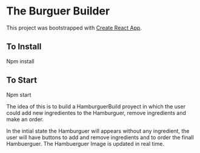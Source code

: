 # The Burguer Builder

This project was bootstrapped with [Create React App](https://github.com/facebookincubator/create-react-app).

## To Install

Npm install

## To Start

Npm start

The idea of this is to build a HamburguerBuild proyect in which the user could add new ingredientes to the Hamburguer, remove ingredients and make an order. 

In the intial state the Hamburguer will appears without any ingredient, the user will have buttons to add and remove ingredients and to   order the finall Hambuerguer. The Hambuerguer Image is updated in real time.




